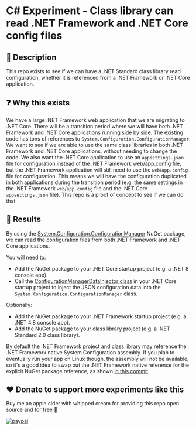# C# Experiment - Class library can read .NET Framework and .NET Core config files

## 💬 Description

This repo exists to see if we can have a .NET Standard class library read configuration, whether it is referenced from a .NET Framework or .NET Core application.

## ❓ Why this exists

We have a large .NET Framework web application that we are migrating to .NET Core.
There will be a transition period where we will have both .NET Framework and .NET Core applications running side by side.
The existing code has tons of references to `System.Configuration.ConfigurationManager`.
We want to see if we are able to use the same class libraries in both .NET Framework and .NET Core applications, without needing to change the code.
We also want the .NET Core application to use an `appsettings.json` file for configuration instead of the .NET Framework web/app.config file, but the .NET Framework application will still need to use the `web`/`app.config` file for configuration.
This means we will have the configuration duplicated in both applications during the transition period (e.g. the same settings in the .NET Framework `web`/`app.config` file and the .NET Core `appsettings.json` file).
This repo is a proof of concept to see if we can do that.

## 📃 Results

By using the [System.Configuration.ConfigurationManager](https://www.nuget.org/packages/system.configuration.configurationmanager/) NuGet package, we can read the configuration files from both .NET Framework and .NET Core applications.

You will need to:

- Add the NuGet package to your .NET Core startup project (e.g. a .NET 8 console app).
- Call the [ConfigurationManagerDataInjector class](/src/Net8ConsoleApp/ConfigurationManagerDataInjector.cs) in your .NET Core startup project to inject the JSON configuration data into the `System.Configuration.ConfigurationManager` class.

Optionally:

- Add the NuGet package to your .NET Framework startup project (e.g. a .NET 4.8 console app).
- Add the NuGet package to your class library project (e.g. a .NET Standard 2.0 class library).

By default the .NET Framework project and class library may reference the .NET Framework native System.Configuration assembly.
If you plan to eventually run your app on Linux though, the assembly will not be available, so it's a good idea to swap out the .NET Framework native reference for the explicit NuGet package reference, as shown [in this commit](https://github.com/deadlydog/CSharp.Experiment.ClassLibraryReadsBothDotNetFrameworkAndDotNetCoreConfiguration/commit/5875044801de71470cf3d6841aeedb36c92a4f1a).

## ❤️ Donate to support more experiments like this

Buy me an apple cider with whipped cream for providing this repo open source and for free 🙂

[![paypal](https://www.paypalobjects.com/en_US/i/btn/btn_donateCC_LG.gif)](https://www.paypal.me/deadlydogDan/5USD)
